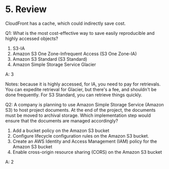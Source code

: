 # 5. Review
CloudFront has a cache, which could indirectly save cost. 

Q1: What is the most cost-effective way to save easily reproducible and highly accessed objects? 
1. S3-IA
2. Amazon S3 One Zone-Infrequent Access (S3 One Zone-IA)
3. Amazon S3 Standard (S3 Standard)
4. Amazon Simple Storage Service Glacier

A: 3

Notes: because it is highly accessed, for IA, you need to pay for retrievals. You can expedite retrieval for Glacier, but there's a fee, and shouldn't be done frequently. For S3 Standard, you can retrieve things quickly. 

Q2: A company is planning to use Amazon Simple Storage Service (Amazon S3) to host project documents. At the end of the project, the documents must be moved to archival storage. Which implementation step would ensure that the documents are managed accordingly? 
1. Add a bucket policy on the Amazon S3 bucket
2. Configure lifecycle configuration rules on the Amazon S3 bucket. 
3. Create an AWS Identity and Access Management (IAM) policy for the Amazon S3 bucket
4. Enable cross-origin resource sharing (CORS) on the Amazon S3 bucket

A: 2















